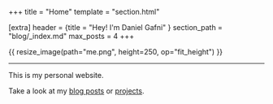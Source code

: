 +++
title = "Home"
template = "section.html"

[extra]
header = {title = "Hey! I'm Daniel Gafni" }
section_path = "blog/_index.md"
max_posts = 4
+++

{{ resize_image(path="me.png", height=250, op="fit_height") }}

---

This is my personal website.

Take a look at my [blog posts](@/blog/_index.md) or [projects](@/projects/_index.md). 

